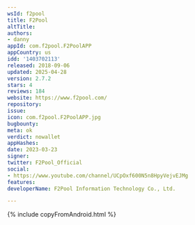 ```yaml
---
wsId: f2pool
title: F2Pool
altTitle: 
authors:
- danny
appId: com.f2pool.F2PoolAPP
appCountry: us
idd: '1403702113'
released: 2018-09-06
updated: 2025-04-28
version: 2.7.2
stars: 4
reviews: 184
website: https://www.f2pool.com/
repository: 
issue: 
icon: com.f2pool.F2PoolAPP.jpg
bugbounty: 
meta: ok
verdict: nowallet
appHashes: 
date: 2023-03-23
signer: 
twitter: F2Pool_Official
social:
- https://www.youtube.com/channel/UCpOxf600N5n8HpyVejvEJMg
features: 
developerName: F2Pool Information Technology Co., Ltd.

---
```


{% include copyFromAndroid.html %}
